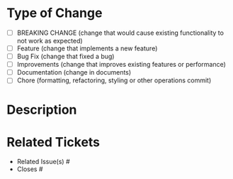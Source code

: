 # Type of Change

<!-- Check what's necessary or check all if applicable. -->

- [ ] BREAKING CHANGE (change that would cause existing functionality to not work as expected)
- [ ] Feature (change that implements a new feature)
- [ ] Bug Fix (change that fixed a bug)
- [ ] Improvements (change that improves existing features or performance)
- [ ] Documentation (change in documents)
- [ ] Chore (formatting, refactoring, styling or other operations commit)

###

# Description

<!-- Please provide at least a short description of this pr. -->

###

# Related Tickets

<!-- _If this pr contains related or close an issue, please add them here. -->

- Related Issue(s) #
- Closes #